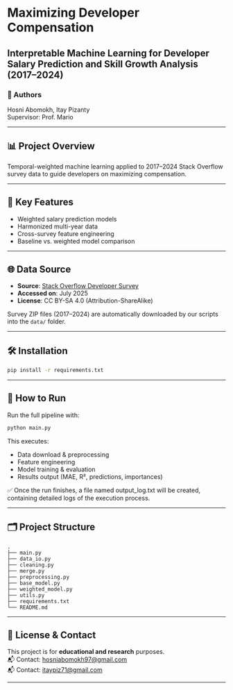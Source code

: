 # Maximizing Developer Compensation  
## Interpretable Machine Learning for Developer Salary Prediction and Skill Growth Analysis (2017–2024)

### 👤 Authors  
Hosni Abomokh, Itay Pizanty  
Supervisor: Prof. Mario  

---

## 📊 Project Overview  
Temporal-weighted machine learning applied to 2017–2024 Stack Overflow survey data to guide developers on maximizing compensation.

---

## 🚀 Key Features  
- Weighted salary prediction models  
- Harmonized multi-year data  
- Cross-survey feature engineering  
- Baseline vs. weighted model comparison  

---

## 🌐 Data Source

- **Source**: [Stack Overflow Developer Survey](https://survey.stackoverflow.co)
- **Accessed on**: July 2025
- **License**: CC BY-SA 4.0 (Attribution-ShareAlike)

Survey ZIP files (2017–2024) are automatically downloaded by our scripts into the `data/` folder.

---

## 🛠 Installation  
```bash
pip install -r requirements.txt
```

---

## 🔄 How to Run  
Run the full pipeline with:  
```bash
python main.py
```

This executes:
- Data download & preprocessing
- Feature engineering
- Model training & evaluation
- Results output (MAE, R², predictions, importances)

✅ Once the run finishes, a file named output_log.txt will be created, containing detailed logs of the execution process.


---

## 🗂 Project Structure  
```
.
├── main.py
├── data_io.py
├── cleaning.py
├── merge.py
├── preprocessing.py
├── base_model.py
├── weighted_model.py
├── utils.py
├── requirements.txt
└── README.md
```

---

## 🔖 License & Contact  
This project is for **educational and research** purposes.  
📬 Contact: hosniabomokh97@gmail.com  
📬 Contact: itaypiz71@gmail.com

---

